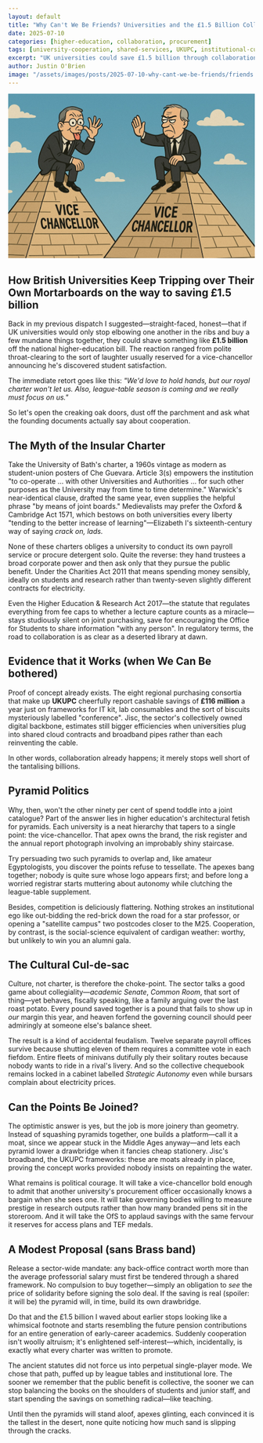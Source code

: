 ```yaml
---
layout: default
title: "Why Can't We Be Friends? Universities and the £1.5 Billion Collaboration Challenge"
date: 2025-07-10
categories: [higher-education, collaboration, procurement]
tags: [university-cooperation, shared-services, UKUPC, institutional-culture, university-autonomy, cost-savings]
excerpt: "UK universities could save £1.5 billion through collaboration, but pyramid politics and cultural feudalism keep them competing over stationery while students foot the bill."
author: Justin O'Brien
image: "/assets/images/posts/2025-07-10-why-cant-we-be-friends/friends.jpg"
---
```


![University buildings connected by bridges with pound signs floating between them](/assets/images/posts/2025-07-10-why-cant-we-be-friends/friends.jpg)

## How British Universities Keep Tripping over Their Own Mortarboards on the way to saving £1.5 billion

Back in my previous dispatch I suggested—straight-faced, honest—that if UK universities would only stop elbowing one another in the ribs and buy a few mundane things together, they could shave something like **£1.5 billion** off the national higher-education bill. The reaction ranged from polite throat-clearing to the sort of laughter usually reserved for a vice-chancellor announcing he's discovered student satisfaction.

The immediate retort goes like this:
*"We'd love to hold hands, but our royal charter won't let us. Also, league-table season is coming and we really must focus on us."*

So let's open the creaking oak doors, dust off the parchment and ask what the founding documents actually say about cooperation.

## The Myth of the Insular Charter

Take the University of Bath's charter, a 1960s vintage as modern as student-union posters of Che Guevara. Article 3(s) empowers the institution "to co-operate … with other Universities and Authorities … for such other purposes as the University may from time to time determine." Warwick's near-identical clause, drafted the same year, even supplies the helpful phrase "by means of joint boards." Medievalists may prefer the Oxford & Cambridge Act 1571, which bestows on both universities every liberty "tending to the better increase of learning"—Elizabeth I's sixteenth-century way of saying *crack on, lads.*

None of these charters obliges a university to conduct its own payroll service or procure detergent solo. Quite the reverse: they hand trustees a broad corporate power and then ask only that they pursue the public benefit. Under the Charities Act 2011 that means spending money sensibly, ideally on students and research rather than twenty-seven slightly different contracts for electricity.

Even the Higher Education & Research Act 2017—the statute that regulates everything from fee caps to whether a lecture capture counts as a miracle—stays studiously silent on joint purchasing, save for encouraging the Office for Students to share information "with any person". In regulatory terms, the road to collaboration is as clear as a deserted library at dawn.

## Evidence that it Works (when We Can Be bothered)

Proof of concept already exists. The eight regional purchasing consortia that make up **UKUPC** cheerfully report cashable savings of **£116 million** a year just on frameworks for IT kit, lab consumables and the sort of biscuits mysteriously labelled "conference". Jisc, the sector's collectively owned digital backbone, estimates still bigger efficiencies when universities plug into shared cloud contracts and broadband pipes rather than each reinventing the cable.

In other words, collaboration already happens; it merely stops well short of the tantalising billions.

## Pyramid Politics

Why, then, won't the other ninety per cent of spend toddle into a joint catalogue? Part of the answer lies in higher education's architectural fetish for pyramids. Each university is a neat hierarchy that tapers to a single point: the vice-chancellor. That apex owns the brand, the risk register and the annual report photograph involving an improbably shiny staircase.

Try persuading two such pyramids to overlap and, like amateur Egyptologists, you discover the points refuse to tessellate. The apexes bang together; nobody is quite sure whose logo appears first; and before long a worried registrar starts muttering about autonomy while clutching the league-table supplement.

Besides, competition is deliciously flattering. Nothing strokes an institutional ego like out-bidding the red-brick down the road for a star professor, or opening a "satellite campus" two postcodes closer to the M25. Cooperation, by contrast, is the social-science equivalent of cardigan weather: worthy, but unlikely to win you an alumni gala.

## The Cultural Cul-de-sac

Culture, not charter, is therefore the choke-point. The sector talks a good game about collegiality—*academic Senate*, *Common Room*, that sort of thing—yet behaves, fiscally speaking, like a family arguing over the last roast potato. Every pound saved together is a pound that fails to show up in *our* margin this year, and heaven forfend the governing council should peer admiringly at someone else's balance sheet.

The result is a kind of accidental feudalism. Twelve separate payroll offices survive because shutting eleven of them requires a committee vote in each fiefdom. Entire fleets of minivans dutifully ply their solitary routes because nobody wants to ride in a rival's livery. And so the collective chequebook remains locked in a cabinet labelled *Strategic Autonomy* even while bursars complain about electricity prices.

## Can the Points Be Joined?

The optimistic answer is yes, but the job is more joinery than geometry. Instead of squashing pyramids together, one builds a platform—call it a moat, since we appear stuck in the Middle Ages anyway—and lets each pyramid lower a drawbridge when it fancies cheap stationery. Jisc's broadband, the UKUPC frameworks: these are moats already in place, proving the concept works provided nobody insists on repainting the water.

What remains is political courage. It will take a vice-chancellor bold enough to admit that another university's procurement officer occasionally knows a bargain when she sees one. It will take governing bodies willing to measure prestige in research outputs rather than how many branded pens sit in the storeroom. And it will take the OfS to applaud savings with the same fervour it reserves for access plans and TEF medals.

## A Modest Proposal (sans Brass band)

Release a sector-wide mandate: any back-office contract worth more than the average professorial salary must first be tendered through a shared framework. No compulsion to buy together—simply an obligation to *see* the price of solidarity before signing the solo deal. If the saving is real (spoiler: it will be) the pyramid will, in time, build its own drawbridge.

Do that and the £1.5 billion I waved about earlier stops looking like a whimsical footnote and starts resembling the future pension contributions for an entire generation of early-career academics. Suddenly cooperation isn't woolly altruism; it's enlightened self-interest—which, incidentally, is exactly what every charter was written to promote.

The ancient statutes did not force us into perpetual single-player mode. We chose that path, puffed up by league tables and institutional lore. The sooner we remember that the public benefit is collective, the sooner we can stop balancing the books on the shoulders of students and junior staff, and start spending the savings on something radical—like teaching.

Until then the pyramids will stand aloof, apexes glinting, each convinced it is the tallest in the desert, none quite noticing how much sand is slipping through the cracks.
